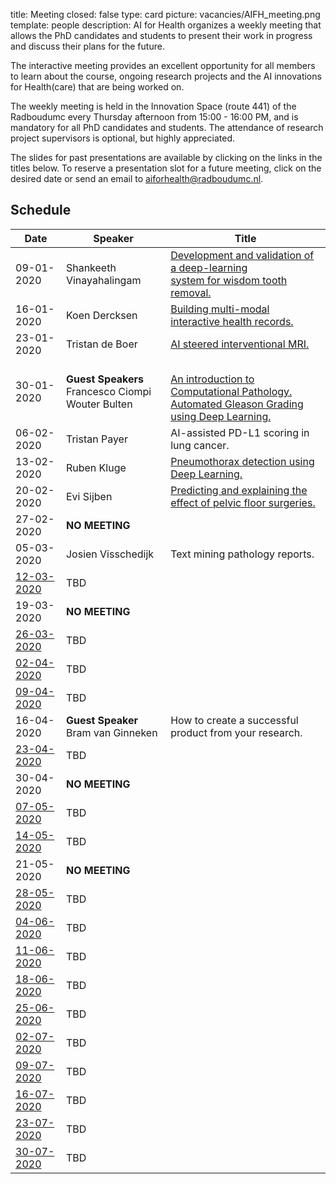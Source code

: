 title: Meeting 
closed: false 
type: card 
picture: vacancies/AIFH_meeting.png 
template: people 
description: AI for Health organizes a weekly meeting that allows the PhD candidates and students to present their work in progress and discuss their plans for the future.

The interactive meeting provides an excellent opportunity for all members to learn about the course, ongoing research projects and the AI innovations for Health(care) that are being worked on. 

The weekly meeting is held in the Innovation Space (route 441) of the Radboudumc every Thursday afternoon from 15:00 - 16:00 PM, and is mandatory for all PhD candidates and students. The attendance of research project supervisors is optional, but highly appreciated. 

The slides for past presentations are available by clicking on the links in the titles below. To reserve a presentation slot for a future meeting, click on the desired date or send an email to [aiforhealth@radboudumc.nl](mailto:aiforhealth@radboudumc.nl).

## Schedule

| Date    | Speaker           |   Title    |
| --------        |    ----  |          --- |
| 09-01-2020      | Shankeeth Vinayahalingam       | [Development and validation of a deep-learning <br> system for wisdom tooth removal.](https://drive.google.com/open?id=14EI95gwzb2WojLpZGzk0t8oJvmGu8LuI)   |
| 16-01-2020   | Koen Dercksen        | [Building multi-modal interactive health records.](https://drive.google.com/open?id=1iF8OF520Tze2YGY6hLcQem0ticioMU8J)      |
| 23-01-2020   | Tristan de Boer   | [AI steered interventional MRI.](https://drive.google.com/open?id=18MnSThorfFcqJIq5z8Qwr0UT4rAjg9fr)       |
| 30-01-2020   | **Guest Speakers** <br> Francesco Ciompi <br> Wouter Bulten   |  <br> [An introduction to Computational Pathology.](https://drive.google.com/open?id=1IE_COqyU5KDI4smXUZPwaAj1MKYKIK7b) <br> [Automated Gleason Grading using Deep Learning.](https://drive.google.com/open?id=1BtyDqtFcOwvfuwvnFAmz38hTOfpkTDu2)    |
| 06-02-2020   | Tristan Payer   | AI-assisted PD-L1 scoring in lung cancer.       |
| 13-02-2020   | Ruben Kluge  | [Pneumothorax detection using Deep Learning.](https://drive.google.com/open?id=1ftGLhnryHfIR_ao0QI-MxDxjGWazmKis)  |
| 20-02-2020   | Evi Sijben   | [Predicting and explaining the effect of pelvic floor surgeries.](https://drive.google.com/open?id=19jeN4hVsG_qpeZmKb9XqOY_tG_Lb9mvJ)  |
| 27-02-2020   | **NO MEETING**  |    |
| 05-03-2020   | Josien Visschedijk   | Text mining pathology reports.  |
| [12-03-2020](mailto:aiforhealth@radboudumc.nl?subject=Presentation%2012-3-2020)   | TBD   |    |
| 19-03-2020   | **NO MEETING**  |     |
| [26-03-2020](mailto:aiforhealth@radboudumc.nl?subject=Presentation%2026-3-2020)   | TBD   |    |
| [02-04-2020](mailto:aiforhealth@radboudumc.nl?subject=Presentation%202-4-2020)   | TBD   |    |
| [09-04-2020](mailto:aiforhealth@radboudumc.nl?subject=Presentation%209-4-2020)   | TBD   |    |
| 16-04-2020  | **Guest Speaker** <br> Bram van Ginneken   |  How to create a successful product from your research.  |
| [23-04-2020](mailto:aiforhealth@radboudumc.nl?subject=Presentation%2023-4-2020)   | TBD   |    |
| 30-04-2020  | **NO MEETING**   |    |
| [07-05-2020](mailto:aiforhealth@radboudumc.nl?subject=Presentation%207-5-2020)   | TBD   |    |
| [14-05-2020](mailto:aiforhealth@radboudumc.nl?subject=Presentation%2014-5-2020)   | TBD   |    |
| 21-05-2020 | **NO MEETING**   |    |
| [28-05-2020](mailto:aiforhealth@radboudumc.nl?subject=Presentation%2028-5-2020)   | TBD   |    |
| [04-06-2020](mailto:aiforhealth@radboudumc.nl?subject=Presentation%204-6-2020)   | TBD   |    |
| [11-06-2020](mailto:aiforhealth@radboudumc.nl?subject=Presentation%2011-6-2020)   | TBD   |    |
| [18-06-2020](mailto:aiforhealth@radboudumc.nl?subject=Presentation%2018-6-2020)   | TBD   |    |
| [25-06-2020](mailto:aiforhealth@radboudumc.nl?subject=Presentation%2025-6-2020)   | TBD   |    |
| [02-07-2020](mailto:aiforhealth@radboudumc.nl?subject=Presentation%202-7-2020)   | TBD   |    |
| [09-07-2020](mailto:aiforhealth@radboudumc.nl?subject=Presentation%209-7-2020)   | TBD   |    |
| [16-07-2020](mailto:aiforhealth@radboudumc.nl?subject=Presentation%2016-7-2020)   | TBD   |    |
| [23-07-2020](mailto:aiforhealth@radboudumc.nl?subject=Presentation%2023-7-2020)   | TBD   |    |
| [30-07-2020](mailto:aiforhealth@radboudumc.nl?subject=Presentation%2030-7-2020)   | TBD   |    |
